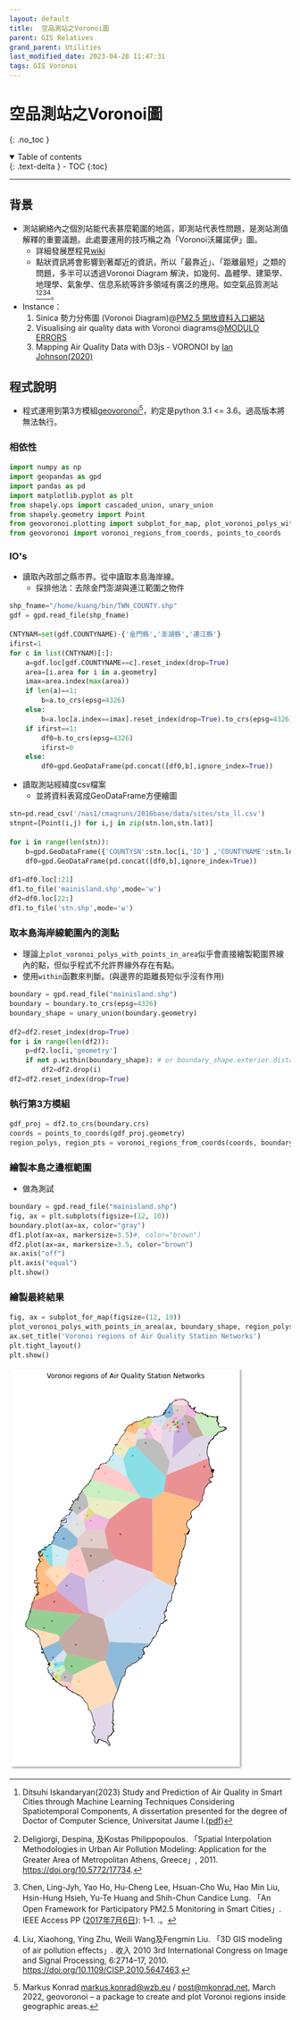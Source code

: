 ```yaml
---
layout: default
title:  空品測站之Voronoi圖
parent: GIS Relatives
grand_parent: Utilities
last_modified_date: 2023-04-28 11:47:31
tags: GIS Voronoi
---
```


# 空品測站之Voronoi圖
{: .no_toc }

<details open markdown="block">
  <summary>
    Table of contents
  </summary>
  {: .text-delta }
- TOC
{:toc}
</details>

---

## 背景

- 測站網絡內之個別站能代表甚麼範圍的地區，即測站代表性問題，是測站測值解釋的重要議題。此處要運用的技巧稱之為「Voronoi沃羅諾伊」圖。
  - 詳細發展歷程見[wiki](https://zh.wikipedia.org/zh-tw/沃罗诺伊图)
  - 點狀資訊將會影響到著鄰近的資訊，所以「最靠近」、「距離最短」之類的問題，多半可以透過Voronoi Diagram 解決，如幾何、晶體學、建築學、地理學、氣象學、信息系統等許多領域有廣泛的應用。如空氣品質測站[^1][^2][^3][^5]。
- Instance：
  1. Sinica 勢力分佈圖 (Voronoi Diagram)@[PM2.5 開放資料入口網站](https://pm25.lass-net.org/GIS/voronoi/)
  2. Visualising air quality data with Voronoi diagrams@[MODULO ERRORS](https://maths.straylight.co.uk/archives/1257)
  3. Mapping Air Quality Data with D3js - VORONOI by [Ian Johnson(2020)](https://observablehq.com/@enjalot/mapping-air-quality-data-with-d3-voronoi/2)

## 程式說明

- 程式運用到第3方模組[geovoronoi](https://github.com/WZBSocialScienceCenter/geovoronoi)[^4]，約定是python 3.1 <= 3.6。過高版本將無法執行。

### 相依性

```python
import numpy as np
import geopandas as gpd
import pandas as pd
import matplotlib.pyplot as plt
from shapely.ops import cascaded_union, unary_union
from shapely.geometry import Point
from geovoronoi.plotting import subplot_for_map, plot_voronoi_polys_with_points_in_area
from geovoronoi import voronoi_regions_from_coords, points_to_coords
```

### IO's

- 讀取內政部之縣市界。從中讀取本島海岸線。
  - 採排他法：去除金門澎湖與連江範圍之物件

```python
shp_fname="/home/kuang/bin/TWN_COUNTY.shp"
gdf = gpd.read_file(shp_fname)

CNTYNAM=set(gdf.COUNTYNAME)-{'金門縣','澎湖縣','連江縣'}
ifirst=1
for c in list(CNTYNAM)[:]:
    a=gdf.loc[gdf.COUNTYNAME==c].reset_index(drop=True)
    area=[i.area for i in a.geometry]
    imax=area.index(max(area))
    if len(a)==1:
        b=a.to_crs(epsg=4326)
    else:
        b=a.loc[a.index==imax].reset_index(drop=True).to_crs(epsg=4326)
    if ifirst==1:
        df0=b.to_crs(epsg=4326)
        ifirst=0
    else:
        df0=gpd.GeoDataFrame(pd.concat([df0,b],ignore_index=True))
```

- 讀取測站經緯度csv檔案
  - 並將資料表寫成GeoDataFrame方便繪圖

```python
stn=pd.read_csv('/nas1/cmaqruns/2016base/data/sites/sta_ll.csv')
stnpnt=[Point(i,j) for i,j in zip(stn.lon,stn.lat)]

for i in range(len(stn)):
    b=gpd.GeoDataFrame({'COUNTYSN':stn.loc[i,'ID'] ,'COUNTYNAME':stn.loc[i,'New'],'geometry':[stnpnt[i]]})
    df0=gpd.GeoDataFrame(pd.concat([df0,b],ignore_index=True))

df1=df0.loc[:21]
df1.to_file('mainisland.shp',mode='w')
df2=df0.loc[22:]
df1.to_file('stn.shp',mode='w')
```

### 取本島海岸線範圍內的測點

- 理論上`plot_voronoi_polys_with_points_in_area`似乎會直接繪製範圍界線內的點，但似乎程式不允許界線外存在有點。
- 使用`within`函數來判斷。(與邊界的距離長短似乎沒有作用)

```python
boundary = gpd.read_file("mainisland.shp")
boundary = boundary.to_crs(epsg=4326)
boundary_shape = unary_union(boundary.geometry)

df2=df2.reset_index(drop=True)
for i in range(len(df2)):
    p=df2.loc[i,'geometry']
    if not p.within(boundary_shape): # or boundary_shape.exterior.distance(p) < 0.01:
        df2=df2.drop(i)
df2=df2.reset_index(drop=True)
```

### 執行第3方模組

```python
gdf_proj = df2.to_crs(boundary.crs)
coords = points_to_coords(gdf_proj.geometry)
region_polys, region_pts = voronoi_regions_from_coords(coords, boundary_shape)
```

### 繪製本島之邊框範圍

- 做為測試

```python
boundary = gpd.read_file("mainisland.shp")
fig, ax = plt.subplots(figsize=(12, 10))
boundary.plot(ax=ax, color="gray")
df1.plot(ax=ax, markersize=3.5)#, color="brown")
df2.plot(ax=ax, markersize=3.5, color="brown")
ax.axis("off")
plt.axis("equal")
plt.show()
```

### 繪製最終結果

```python
fig, ax = subplot_for_map(figsize=(12, 10))
plot_voronoi_polys_with_points_in_area(ax, boundary_shape, region_polys, coords, region_pts)
ax.set_title('Voronoi regions of Air Quality Station Networks')
plt.tight_layout()
plt.show()
```

![](https://raw.githubusercontent.com/sinotec2/FAQ/main/attachments/2023-04-28-10-57-17.png)


[^1]: Ditsuhi Iskandaryan(2023) Study and Prediction of Air Quality in Smart Cities through Machine Learning Techniques Considering Spatiotemporal Components, A dissertation presented for the degree of Doctor of Computer Science, Universitat Jaume I.([pdf](https://www.tdx.cat/bitstream/handle/10803/687959/2023_Tesis_Iskandaryan_Ditsuhi.pdf))
[^2]: Deligiorgi, Despina, 及Kostas Philippopoulos. 「Spatial Interpolation Methodologies in Urban Air Pollution Modeling: Application for the Greater Area of Metropolitan Athens, Greece」, 2011. https://doi.org/10.5772/17734.
[^3]:Chen, Ling-Jyh, Yao Ho, Hu-Cheng Lee, Hsuan-Cho Wu, Hao Min Liu, Hsin-Hung Hsieh, Yu-Te Huang and Shih-Chun Candice Lung. 「An Open Framework for Participatory PM2.5 Monitoring in Smart Cities」. IEEE Access PP ([2017年7月6日](https://doi.org/10.1109/ACCESS.2017.2723919)): 1–1. .。
[^4]: Markus Konrad markus.konrad@wzb.eu / post@mkonrad.net, March 2022, geovoronoi – a package to create and plot Voronoi regions inside geographic areas.
[^5]: Liu, Xiaohong, Ying Zhu, Weili Wang及Fengmin Liu. 「3D GIS modeling of air pollution effects」. 收入 2010 3rd International Congress on Image and Signal Processing, 6:2714–17, 2010. https://doi.org/10.1109/CISP.2010.5647463.
